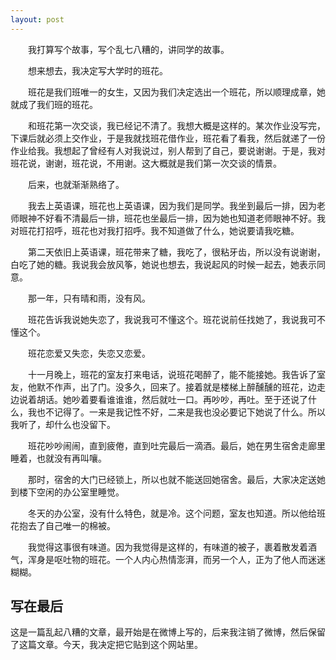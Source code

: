 ```yaml
---
layout: post
---
```


　　我打算写个故事，写个乱七八糟的，讲同学的故事。

　　想来想去，我决定写大学时的班花。

　　班花是我们班唯一的女生，又因为我们决定选出一个班花，所以顺理成章，她就成了我们班的班花。

　　和班花第一次交谈，我已经记不清了。我想大概是这样的。某次作业没写完，下课后就必须上交作业，于是我就找班花借作业，班花看了看我，然后就递了一份作业给我。我想起了曾经有人对我说过，别人帮到了自己，要说谢谢。于是，我对班花说，谢谢，班花说，不用谢。这大概就是我们第一次交谈的情景。

　　后来，也就渐渐熟络了。

　　我去上英语课，班花也上英语课，因为我们是同学。我坐到最后一排，因为老师眼神不好看不清最后一排，班花也坐最后一排，因为她也知道老师眼神不好。我对班花打招呼，班花也对我打招呼。我不知道做了什么，她说要请我吃糖。

　　第二天依旧上英语课，班花带来了糖，我吃了，很粘牙齿，所以没有说谢谢，白吃了她的糖。我说我会放风筝，她说也想去，我说起风的时候一起去，她表示同意。

　　那一年，只有晴和雨，没有风。

　　班花告诉我说她失恋了，我说我可不懂这个。班花说前任找她了，我说我可不懂这个。

　　班花恋爱又失恋，失恋又恋爱。

　　十一月晚上，班花的室友打来电话，说班花喝醉了，能不能接她。我告诉了室友，他默不作声，出了门。没多久，回来了。接着就是楼梯上醉醺醺的班花，边走边说着胡话。她吵着要看谁谁谁，然后就吐一口。再吵吵，再吐。至于还说了什么，我也不记得了。一来是我记性不好，二来是我也没必要记下她说了什么。所以我听了，却什么也没留下。

　　班花吵吵闹闹，直到疲倦，直到吐完最后一滴酒。最后，她在男生宿舍走廊里睡着，也就没有再叫嚷。

　　那时，宿舍的大门已经锁上，所以也就不能送回她宿舍。最后，大家决定送她到楼下空闲的办公室里睡觉。

　　冬天的办公室，没有什么特色，就是冷。这个问题，室友也知道。所以他给班花抱去了自己唯一的棉被。

　　我觉得这事很有味道。因为我觉得是这样的，有味道的被子，裹着散发着酒气，浑身是呕吐物的班花。一个人内心热情澎湃，而另一个人，正为了他人而迷迷糊糊。  



## 写在最后

这是一篇乱起八糟的文章，最开始是在微博上写的，后来我注销了微博，然后保留了这篇文章。今天，我决定把它贴到这个网站里。